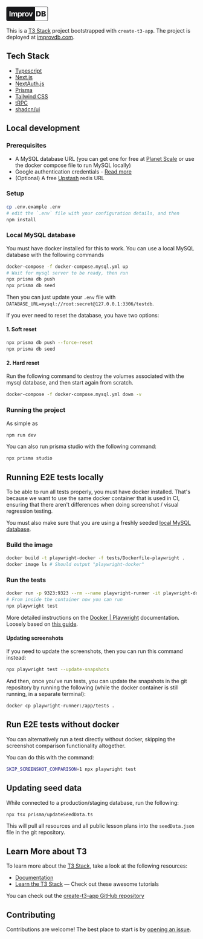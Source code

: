 ![ImprovDB](logo.png)

This is a [T3 Stack](https://create.t3.gg/) project bootstrapped with `create-t3-app`. The project is deployed at [improvdb.com](https://improvdb.com/).

## Tech Stack

- [Typescript](https://www.typescriptlang.org/docs/)
- [Next.js](https://nextjs.org)
- [NextAuth.js](https://next-auth.js.org)
- [Prisma](https://prisma.io)
- [Tailwind CSS](https://tailwindcss.com)
- [tRPC](https://trpc.io)
- [shadcn/ui](https://ui.shadcn.com/)

## Local development

### Prerequisites

- A MySQL database URL (you can get one for free at [Planet Scale](https://planetscale.com/) or use the docker compose file to run MySQL locally)
- Google authentication credentials - [Read more](https://next-auth.js.org/providers/google)
- (Optional) A free [Upstash](https://upstash.com/) redis URL

### Setup

```bash
cp .env.example .env
# edit the `.env` file with your configuration details, and then
npm install
```

### Local MySQL database

You must have docker installed for this to work. You can use a local MySQL database with the following commands

```bash
docker-compose -f docker-compose.mysql.yml up
# Wait for mysql server to be ready, then run
npx prisma db push
npx prisma db seed
```

Then you can just update your `.env` file with `DATABASE_URL=mysql://root:secret@127.0.0.1:3306/testdb`.

If you ever need to reset the database, you have two options:

#### 1. Soft reset

```bash
npx prisma db push --force-reset
npx prisma db seed
```

#### 2. Hard reset

Run the following command to destroy the volumes associated with the mysql database, and then start again from scratch.

```bash
docker-compose -f docker-compose.mysql.yml down -v
```

### Running the project

As simple as

```bash
npm run dev
```

You can also run prisma studio with the following command:

```bash
npx prisma studio
```

## Running E2E tests locally

To be able to run all tests properly, you must have docker installed. That's because we want to use the same docker container that is used in CI, ensuring that there aren't differences when doing screenshot / visual regression testing.

You must also make sure that you are using a freshly seeded [local MySQL database](#local-mysql-database).

### Build the image

```bash
docker build -t playwright-docker -f tests/Dockerfile-playwright .
docker image ls # Should output "playwright-docker"
```

### Run the tests

```bash
docker run -p 9323:9323 --rm --name playwright-runner -it playwright-docker:latest /bin/bash
# From inside the container now you can run
npx playwright test
```

More detailed instructions on the [Docker | Playwright](https://playwright.dev/docs/docker) documentation. Loosely based on [this guide](https://www.digitalocean.com/community/tutorials/how-to-run-end-to-end-tests-using-playwright-and-docker#step-3-mdash-executing-the-tests).

#### Updating screenshots

If you need to update the screenshots, then you can run this command instead:

```bash
npx playwright test --update-snapshots
```

And then, once you've run tests, you can update the snapshots in the git repository by running the following (while the docker container is still running, in a separate terminal):

```bash
docker cp playwright-runner:/app/tests .
```

## Run E2E tests without docker

You can alternatively run a test directly without docker, skipping the screenshot comparison functionality altogether.

You can do this with the command:

```bash
SKIP_SCREENSHOT_COMPARISON=1 npx playwright test
```

## Updating seed data

While connected to a production/staging database, run the following:

```bash
npx tsx prisma/updateSeedData.ts
```

This will pull all resources and all public lesson plans into the `seedData.json` file in the git repository.

## Learn More about T3

To learn more about the [T3 Stack](https://create.t3.gg/), take a look at the following resources:

- [Documentation](https://create.t3.gg/)
- [Learn the T3 Stack](https://create.t3.gg/en/faq#what-learning-resources-are-currently-available) — Check out these awesome tutorials

You can check out the [create-t3-app GitHub repository](https://github.com/t3-oss/create-t3-app)

## Contributing

Contributions are welcome! The best place to start is by [opening an issue](https://github.com/aberonni/improvdb/issues).
